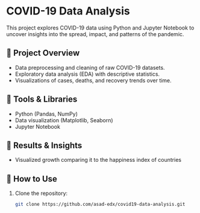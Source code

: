 # COVID-19 Data Analysis

This project explores COVID-19 data using Python and Jupyter Notebook to uncover insights into the spread, impact, and patterns of the pandemic.  

## 🔹 Project Overview
- Data preprocessing and cleaning of raw COVID-19 datasets.  
- Exploratory data analysis (EDA) with descriptive statistics.  
- Visualizations of cases, deaths, and recovery trends over time.  
 

## 🔹 Tools & Libraries
- Python (Pandas, NumPy)  
- Data visualization (Matplotlib, Seaborn)  
- Jupyter Notebook  

## 🔹 Results & Insights

- Visualized growth comparing it to the happiness index of countries 

## 🔹 How to Use
1. Clone the repository:
   ```bash
   git clone https://github.com/asad-edx/covid19-data-analysis.git
